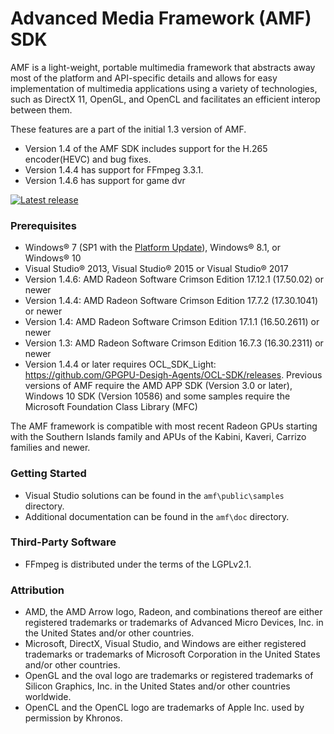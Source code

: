 # Advanced Media Framework (AMF) SDK

AMF is a light-weight, portable multimedia framework that abstracts away most of the platform and API-specific details and allows for easy implementation of multimedia applications using a variety of technologies, such as DirectX 11, OpenGL, and OpenCL and facilitates an efficient interop between them.

These features are a part of the initial 1.3 version of AMF.  
* Version 1.4 of the AMF SDK includes support for the H.265 encoder(HEVC) and bug fixes.  
* Version 1.4.4 has support for FFmpeg 3.3.1.
* Version 1.4.6 has support for game dvr

<div>
  <a href="https://github.com/GPGPU-Desigh-Agents/AMF/releases/latest/"><img src="http://gpuopen-librariesandsdks.github.io/media/latest-release-button.svg" alt="Latest release" title="Latest release"></a>
</div>

### Prerequisites
* Windows&reg; 7 (SP1 with the [Platform Update](https://msdn.microsoft.com/en-us/library/windows/desktop/jj863687.aspx)), Windows&reg; 8.1, or Windows&reg; 10
* Visual Studio&reg; 2013, Visual Studio&reg; 2015 or Visual Studio&reg; 2017
* Version 1.4.6: AMD Radeon Software Crimson Edition 17.12.1 (17.50.02) or newer
* Version 1.4.4: AMD Radeon Software Crimson Edition 17.7.2 (17.30.1041) or newer
* Version 1.4: AMD Radeon Software Crimson Edition 17.1.1 (16.50.2611) or newer
* Version 1.3: AMD Radeon Software Crimson Edition 16.7.3 (16.30.2311) or newer
* Version 1.4.4 or later requires OCL_SDK_Light: https://github.com/GPGPU-Desigh-Agents/OCL-SDK/releases. Previous versions of AMF require the AMD APP SDK (Version 3.0 or later), Windows 10 SDK (Version 10586) and some samples require the Microsoft Foundation Class Library (MFC)

The AMF framework is compatible with most recent Radeon GPUs starting with the Southern Islands family and APUs of the Kabini, Kaveri, Carrizo families and newer.

### Getting Started
* Visual Studio solutions can be found in the `amf\public\samples` directory.
* Additional documentation can be found in the `amf\doc` directory.

### Third-Party Software
* FFmpeg is distributed under the terms of the LGPLv2.1.

### Attribution
* AMD, the AMD Arrow logo, Radeon, and combinations thereof are either registered trademarks or trademarks of Advanced Micro Devices, Inc. in the United States and/or other countries.
* Microsoft, DirectX, Visual Studio, and Windows are either registered trademarks or trademarks of Microsoft Corporation in the United States and/or other countries.
* OpenGL and the oval logo are trademarks or registered trademarks of Silicon Graphics, Inc. in the United States and/or other countries worldwide.
* OpenCL and the OpenCL logo are trademarks of Apple Inc. used by permission by Khronos.
